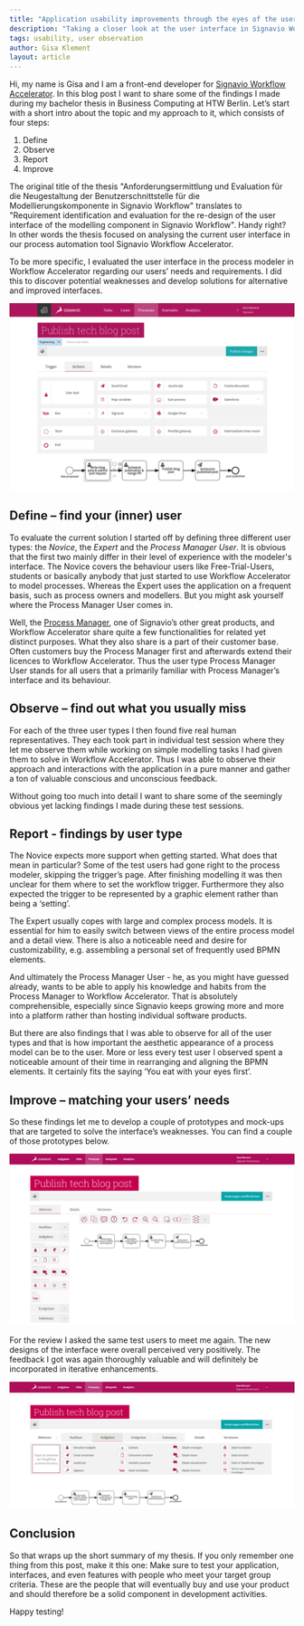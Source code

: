 ```yaml
---
title: "Application usability improvements through the eyes of the user"
description: "Taking a closer look at the user interface in Signavio Workflow Accelerator"
tags: usability, user observation
author: Gisa Klement
layout: article
---
```


Hi, my name is Gisa and I am a front-end developer for [Signavio Workflow Accelerator](https://www.signavio.com/products/workflow/). 
In this blog post I want to share some of the findings I made during my bachelor thesis in Business Computing at HTW Berlin.
Let’s start with a short intro about the topic and my approach to it, which consists of four steps: 

1. Define
2. Observe
3. Report
4. Improve

The original title of the thesis "Anforderungsermittlung und Evaluation für die Neugestaltung der Benutzerschnittstelle für die Modellierungskomponente in Signavio Workflow" translates to "Requirement identification and evaluation for the re-design of the user interface of the modelling component in Signavio Workflow". Handy right?
In other words the thesis focused on analysing the current user interface in our process automation tool Signavio Workflow Accelerator.

To be more specific, I evaluated the user interface in the process modeler in Workflow Accelerator regarding our users’ needs and requirements.
I did this to discover potential weaknesses and develop solutions for alternative and improved interfaces.

![Current interface of the process modeler in Workflow Accelerator](../2017/signavio-workflow-editor.png)

## Define – find your (inner) user

To evaluate the current solution I started off by defining three different user types: the *Novice*, the *Expert* and the *Process Manager User*.
It is obvious that the first two mainly differ in their level of experience with the modeler's interface. 
The Novice covers the behaviour users like Free-Trial-Users, students or basically anybody that just started to use Workflow Accelerator to model processes. 
Whereas the Expert uses the application on a frequent basis, such as process owners and modellers. 
But you might ask yourself where the Process Manager User comes in.

Well, the [Process Manager](https://www.signavio.com/products/process-editor/), one of Signavio’s other great products, and Workflow Accelerator share quite a few functionalities for related yet distinct purposes.
What they also share is a part of their customer base.
Often customers buy the Process Manager first and afterwards extend their licences to Workflow Accelerator.
Thus the user type Process Manager User stands for all users that a primarily familiar with Process Manager’s interface and its behaviour.


## Observe – find out what you usually miss

For each of the three user types I then found five real human representatives.
They each took part in individual test session where they let me observe them while working on simple modelling tasks I had given them to solve in Workflow Accelerator.
Thus I was able to observe their approach and interactions with the application in a pure manner and gather a ton of valuable conscious and unconscious feedback.

Without going too much into detail I want to share some of the seemingly obvious yet lacking findings I made during these test sessions.


## Report - findings by user type

The Novice expects more support when getting started.
What does that mean in particular? Some of the test users had gone right to the process modeler, skipping the trigger’s page.
After finishing modelling it was then unclear for them where to set the workflow trigger.
Furthermore they also expected the trigger to be represented by a graphic element rather than being a ‘setting’.

The Expert usually copes with large and complex process models.
It is essential for him to easily switch between views of the entire process model and a detail view.
There is also a noticeable need and desire for customizability, e.g. assembling a personal set of frequently used BPMN elements.

And ultimately the Process Manager User - he, as you might have guessed already, wants to be able to apply his knowledge and habits from the Process Manager to Workflow Accelerator.
That is absolutely comprehensible, especially since Signavio keeps growing more and more into a platform rather than hosting individual software products.

But there are also findings that I was able to observe for all of the user types and that is how important the aesthetic appearance of a process model can be to the user.
More or less every test user I observed spent a noticeable amount of their time in rearranging and aligning the BPMN elements.
It certainly fits the saying ‘You eat with your eyes first’.


## Improve – matching your users’ needs

So these findings let me to develop a couple of prototypes and mock-ups that are targeted to solve the interface’s weaknesses.
You can find a couple of those prototypes below. 

![Prototype holding the BPMN elements in a side menu, and additional toolbar](../2017/signavio-workflow-prototype-side-menu.png)

For the review I asked the same test users to meet me again.
The new designs of the interface were overall perceived very positively.
The feedback I got was again thoroughly valuable and will definitely be incorporated in iterative enhancements.

![Prototype holding the BPMN elements in a MS Word inspired ribbon menu](../2017/signavio-workflow-prototype-ribbon-menu.png)


## Conclusion

So that wraps up the short summary of my thesis.
If you only remember one thing from this post, make it this one: Make sure to test your application, interfaces, and even features with people who meet your target group criteria.
These are the people that will eventually buy and use your product and should therefore be a solid component in development activities.

Happy testing!
